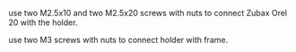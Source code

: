 use two M2.5x10 and two M2.5x20 screws with nuts to connect Zubax Orel 20 with the holder.

use two M3 screws with nuts to connect holder with frame.
